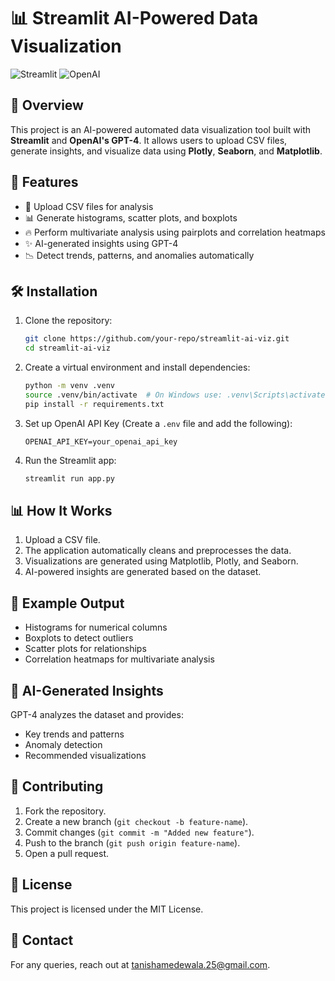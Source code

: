 # 📊 Streamlit AI-Powered Data Visualization

![Streamlit](https://streamlit.io/images/brand/streamlit-logo-primary-colormark-darktext.png) ![OpenAI](https://upload.wikimedia.org/wikipedia/commons/4/4d/OpenAI_Logo.svg)

## 🚀 Overview
This project is an AI-powered automated data visualization tool built with **Streamlit** and **OpenAI's GPT-4**. It allows users to upload CSV files, generate insights, and visualize data using **Plotly**, **Seaborn**, and **Matplotlib**.

## 🎯 Features
- 📂 Upload CSV files for analysis
- 📊 Generate histograms, scatter plots, and boxplots
- 🔥 Perform multivariate analysis using pairplots and correlation heatmaps
- ✨ AI-generated insights using GPT-4
- 📉 Detect trends, patterns, and anomalies automatically

## 🛠️ Installation

1. Clone the repository:
   ```sh
   git clone https://github.com/your-repo/streamlit-ai-viz.git
   cd streamlit-ai-viz
   ```

2. Create a virtual environment and install dependencies:
   ```sh
   python -m venv .venv
   source .venv/bin/activate  # On Windows use: .venv\Scripts\activate
   pip install -r requirements.txt
   ```

3. Set up OpenAI API Key (Create a `.env` file and add the following):
   ```env
   OPENAI_API_KEY=your_openai_api_key
   ```

4. Run the Streamlit app:
   ```sh
   streamlit run app.py
   ```

## 📊 How It Works
1. Upload a CSV file.
2. The application automatically cleans and preprocesses the data.
3. Visualizations are generated using Matplotlib, Plotly, and Seaborn.
4. AI-powered insights are generated based on the dataset.

## 📌 Example Output
- Histograms for numerical columns
- Boxplots to detect outliers
- Scatter plots for relationships
- Correlation heatmaps for multivariate analysis

## 🤖 AI-Generated Insights
GPT-4 analyzes the dataset and provides:
- Key trends and patterns
- Anomaly detection
- Recommended visualizations

## 🤝 Contributing
1. Fork the repository.
2. Create a new branch (`git checkout -b feature-name`).
3. Commit changes (`git commit -m "Added new feature"`).
4. Push to the branch (`git push origin feature-name`).
5. Open a pull request.

## 📜 License
This project is licensed under the MIT License.

## 📧 Contact
For any queries, reach out at [tanishamedewala.25@gmail.com](mailto:tanishamedewala.25@gmail.com).

